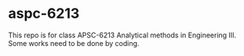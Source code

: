 # aspc-6213
This repo is for class APSC-6213 Analytical methods in Engineering III. Some works need to be done by coding.
